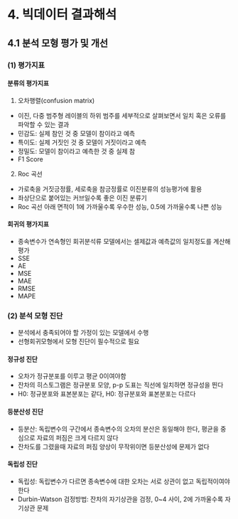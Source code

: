 # 4. 빅데이터 결과해석
## 4.1 분석 모형 평가 및 개선
### (1) 평가지표
#### 분류의 평가지표
1. 오차행렬(confusion matrix)
- 이진, 다중 범주형 레이블의 하위 범주를 세부적으로 살펴보면서 일치 혹은 오류를 파악할 수 있는 결과
- 민감도: 실제 참인 것 중 모델이 참이라고 예측
- 특이도: 실제 거짓인 것 중 모델이 거짓이라고 예측
- 정밀도: 모델이 참이라고 예측한 것 중 실제 참
- F1 Score
2. Roc 곡선
- 가로축을 거짓긍정률, 세로축을 참긍정률로 이진분류의 성능평가에 활용
- 좌상단으로 붙어있는 커브일수록 좋은 이진 분류기
- Roc 곡선 아래 면적이 1에 가까울수록 우수한 성능, 0.5에 가까울수록 나쁜 성능

#### 회귀의 평가지표
- 종속변수가 연속형인 회귀분석류 모델에서는 셀제값과 예측값의 일치정도를 계산해 평가
- SSE
- AE
- MSE
- MAE
- RMSE
- MAPE

### (2) 분석 모형 진단
- 분석에서 충족되어야 할 가정이 있는 모델에서 수행
- 선형회귀모형에서 모형 진단이 필수적으로 필요
#### 정규성 진단
- 오차가 정규분포를 이루고 평균 0이여야함
- 잔차의 히스토그램은 정규분포 모양, p-p 도표는 직선에 일치하면 정규성을 띈다
- H0: 정규분포와 표본분포는 같다, H0: 정규분포와 표본분포는 다르다

#### 등분산성 진단
- 등분산: 독립변수의 구간에서 종속변수의 오차의 분산은 동일해야 한다, 평균을 중심으로 자료의 퍼짐은 크게 다르지 않다
- 잔차도를 그렸을때 자료의 퍼짐 양상이 무작위이면 등분산성에 문제가 없다

#### 독립성 진단
- 독립성: 독립변수가 다르면 종속변수에 대한 오차는 서로 상관이 없고 독립적이여야 한다
- Durbin-Watson 검정방법: 잔차의 자기상관을 검정, 0~4 사이, 2에 가까울수록 자기상관 문제

